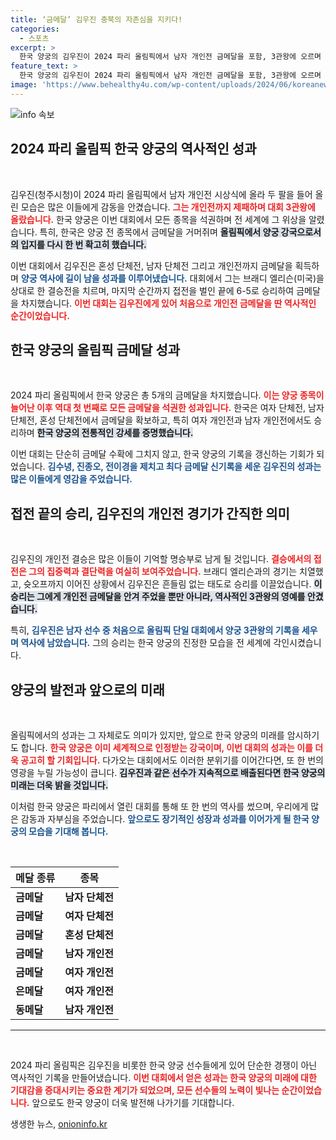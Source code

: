 ```yaml
---
title: ‘금메달’ 김우진 충북의 자존심을 지키다!
categories:
  - 스포츠
excerpt: >
  한국 양궁의 김우진이 2024 파리 올림픽에서 남자 개인전 금메달을 포함, 3관왕에 오르며 새로운 역사를 썼다! 한국은 양궁 전 종목을 석권하며 세계 최강의 면모를 입증했다.
feature_text: >
  한국 양궁의 김우진이 2024 파리 올림픽에서 남자 개인전 금메달을 포함, 3관왕에 오르며 새로운 역사를 썼다! 한국은 양궁 전 종목을 석권하며 세계 최강의 면모를 입증했다.
image: 'https://www.behealthy4u.com/wp-content/uploads/2024/06/koreanews.jpg'
---
```


<p><img src="https://www.behealthy4u.com/wp-content/uploads/2024/06/koreanews.jpg" alt="info 속보" /></p>

<h2 data-ke-size="size26">2024 파리 올림픽 한국 양궁의 역사적인 성과</h2>

<p data-ke-size="size16">&nbsp;</p>

<p>김우진(청주시청)이 2024 파리 올림픽에서 남자 개인전 시상식에 올라 두 팔을 들어 올린 모습은 많은 이들에게 감동을 안겼습니다. <b><span style="color: #ee2323;">그는 개인전까지 제패하며 대회 3관왕에 올랐습니다.</span></b> 한국 양궁은 이번 대회에서 모든 종목을 석권하며 전 세계에 그 위상을 알렸습니다. 특히, 한국은 양궁 전 종목에서 금메달을 거머쥐며 <b><span style="background-color: #21538527;">올림픽에서 양궁 강국으로서의 입지를 다시 한 번 확고히 했습니다.</span></b></p>

<p>이번 대회에서 김우진은 혼성 단체전, 남자 단체전 그리고 개인전까지 금메달을 획득하며 <b><span style="color: #1a5490;">양궁 역사에 길이 남을 성과를 이루어냈습니다.</span></b> 대회에서 그는 브래디 엘리슨(미국)을 상대로 한 결승전을 치르며, 마지막 순간까지 접전을 벌인 끝에 6-5로 승리하여 금메달을 차지했습니다. <b><span style="color: #ee2323;">이번 대회는 김우진에게 있어 처음으로 개인전 금메달을 딴 역사적인 순간이었습니다.</span></b></p>

<h2 data-ke-size="size26">한국 양궁의 올림픽 금메달 성과</h2>

<p data-ke-size="size16">&nbsp;</p>

<p>2024 파리 올림픽에서 한국 양궁은 총 5개의 금메달을 차지했습니다. <b><span style="color: #ee2323;">이는 양궁 종목이 늘어난 이후 역대 첫 번째로 모든 금메달을 석권한 성과입니다.</span></b> 한국은 여자 단체전, 남자 단체전, 혼성 단체전에서 금메달을 확보하고, 특히 여자 개인전과 남자 개인전에서도 승리하며 <b><span style="background-color: #21538527;">한국 양궁의 전통적인 강세를 증명했습니다.</span></b></p>

<p>이번 대회는 단순히 금메달 수확에 그치지 않고, 한국 양궁의 기록을 갱신하는 기회가 되었습니다. <b><span style="color: #1a5490;">김수녕, 진종오, 전이경을 제치고 최다 금메달 신기록을 세운 김우진의 성과는 많은 이들에게 영감을 주었습니다.</span></b></p>

<h2 data-ke-size="size26">접전 끝의 승리, 김우진의 개인전 경기가 간직한 의미</h2>

<p data-ke-size="size16">&nbsp;</p>

<p>김우진의 개인전 결승은 많은 이들이 기억할 명승부로 남게 될 것입니다. <b><span style="color: #ee2323;">결승에서의 접전은 그의 집중력과 결단력을 여실히 보여주었습니다.</span></b> 브래디 엘리슨과의 경기는 치열했고, 슛오프까지 이어진 상황에서 김우진은 흔들림 없는 태도로 승리를 이끌었습니다. <b><span style="background-color: #21538527;">이 승리는 그에게 개인전 금메달을 안겨 주었을 뿐만 아니라, 역사적인 3관왕의 영예를 안겼습니다.</span></b></p>

<p>특히, <b><span style="color: #1a5490;">김우진은 남자 선수 중 처음으로 올림픽 단일 대회에서 양궁 3관왕의 기록을 세우며 역사에 남았습니다.</span></b> 그의 승리는 한국 양궁의 진정한 모습을 전 세계에 각인시켰습니다.</p>

<h2 data-ke-size="size26">양궁의 발전과 앞으로의 미래</h2>

<p data-ke-size="size16">&nbsp;</p>

<p>올림픽에서의 성과는 그 자체로도 의미가 있지만, 앞으로 한국 양궁의 미래를 암시하기도 합니다. <b><span style="color: #ee2323;">한국 양궁은 이미 세계적으로 인정받는 강국이며, 이번 대회의 성과는 이를 더욱 공고히 할 기회입니다.</span></b> 다가오는 대회에서도 이러한 분위기를 이어간다면, 또 한 번의 영광을 누릴 가능성이 큽니다. <b><span style="background-color: #21538527;">김우진과 같은 선수가 지속적으로 배출된다면 한국 양궁의 미래는 더욱 밝을 것입니다.</span></b></p>

<p>이처럼 한국 양궁은 파리에서 열린 대회를 통해 또 한 번의 역사를 썼으며, 우리에게 많은 감동과 자부심을 주었습니다. <b><span style="color: #1a5490;">앞으로도 장기적인 성장과 성과를 이어가게 될 한국 양궁의 모습을 기대해 봅니다.</span></b></p>

<p data-ke-size="size16">&nbsp;</p>

<table>
    <thead>
        <tr>
            <th><b>메달 종류</b></th>
            <th><b>종목</b></th>
        </tr>
    </thead>
    <tbody>
        <tr>
            <td><b>금메달</b></td>
            <td><b>남자 단체전</b></td>
        </tr>
        <tr>
            <td><b>금메달</b></td>
            <td><b>여자 단체전</b></td>
        </tr>
        <tr>
            <td><b>금메달</b></td>
            <td><b>혼성 단체전</b></td>
        </tr>
        <tr>
            <td><b>금메달</b></td>
            <td><b>남자 개인전</b></td>
        </tr>
        <tr>
            <td><b>금메달</b></td>
            <td><b>여자 개인전</b></td>
        </tr>
        <tr>
            <td><b>은메달</b></td>
            <td><b>여자 개인전</b></td>
        </tr>
        <tr>
            <td><b>동메달</b></td>
            <td><b>남자 개인전</b></td>
        </tr>
    </tbody>
</table>

<hr />

<p data-ke-size="size16">&nbsp;</p>

<p>2024 파리 올림픽은 김우진을 비롯한 한국 양궁 선수들에게 있어 단순한 경쟁이 아닌 역사적인 기록을 만들어냈습니다. <b><span style="color: #ee2323;">이번 대회에서 얻은 성과는 한국 양궁의 미래에 대한 기대감을 증대시키는 중요한 계기가 되었으며, 모든 선수들의 노력이 빛나는 순간이었습니다.</span></b> 앞으로도 한국 양궁이 더욱 발전해 나가기를 기대합니다.</p>
생생한 뉴스, <a href="https://onioninfo.kr" rel="dofollow">onioninfo.kr</a>


